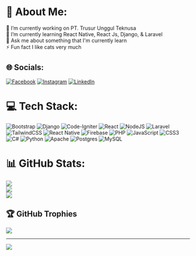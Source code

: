 # 💫 About Me:
🔭 I’m currently working on PT. Trusur Unggul Teknusa<br>🌱 I’m currently learning React Native, React Js, Django, & Laravel<br>💬 Ask me about something that I'm currently learn<br>⚡ Fun fact I like cats very much


## 🌐 Socials:
[![Facebook](https://img.shields.io/badge/Facebook-%231877F2.svg?logo=Facebook&logoColor=white)](https://facebook.com/rizki.hakim.58) [![Instagram](https://img.shields.io/badge/Instagram-%23E4405F.svg?logo=Instagram&logoColor=white)](https://instagram.com/rizkiamanullah) [![LinkedIn](https://img.shields.io/badge/LinkedIn-%230077B5.svg?logo=linkedin&logoColor=white)](https://linkedin.com/in/rizki-amanullah-hakim-857655a6) 

# 💻 Tech Stack:
![Bootstrap](https://img.shields.io/badge/bootstrap-%23563D7C.svg?style=flat&logo=bootstrap&logoColor=white) ![Django](https://img.shields.io/badge/django-%23092E20.svg?style=flat&logo=django&logoColor=white) ![Code-Igniter](https://img.shields.io/badge/CodeIgniter-%23EF4223.svg?style=flat&logo=codeIgniter&logoColor=white) ![React](https://img.shields.io/badge/react-%2320232a.svg?style=flat&logo=react&logoColor=%2361DAFB) ![NodeJS](https://img.shields.io/badge/node.js-6DA55F?style=flat&logo=node.js&logoColor=white) ![Laravel](https://img.shields.io/badge/laravel-%23FF2D20.svg?style=flat&logo=laravel&logoColor=white) ![TailwindCSS](https://img.shields.io/badge/tailwindcss-%2338B2AC.svg?style=flat&logo=tailwind-css&logoColor=white) ![React Native](https://img.shields.io/badge/react_native-%2320232a.svg?style=flat&logo=react&logoColor=%2361DAFB) ![Firebase](https://img.shields.io/badge/firebase-%23039BE5.svg?style=flat&logo=firebase) ![PHP](https://img.shields.io/badge/php-%23777BB4.svg?style=flat&logo=php&logoColor=white) ![JavaScript](https://img.shields.io/badge/javascript-%23323330.svg?style=flat&logo=javascript&logoColor=%23F7DF1E) ![CSS3](https://img.shields.io/badge/css3-%231572B6.svg?style=flat&logo=css3&logoColor=white) ![C#](https://img.shields.io/badge/c%23-%23239120.svg?style=flat&logo=c-sharp&logoColor=white) ![Python](https://img.shields.io/badge/python-3670A0?style=flat&logo=python&logoColor=ffdd54) ![Apache](https://img.shields.io/badge/apache-%23D42029.svg?style=flat&logo=apache&logoColor=white) ![Postgres](https://img.shields.io/badge/postgres-%23316192.svg?style=flat&logo=postgresql&logoColor=white) ![MySQL](https://img.shields.io/badge/mysql-%2300f.svg?style=flat&logo=mysql&logoColor=white)
# 📊 GitHub Stats:
![](https://github-readme-stats.vercel.app/api?username=rizkiamanullah&theme=dark&hide_border=false&include_all_commits=true&count_private=true)<br/>
![](https://github-readme-streak-stats.herokuapp.com/?user=rizkiamanullah&theme=dark&hide_border=false)<br/>
![](https://github-readme-stats.vercel.app/api/top-langs/?username=rizkiamanullah&theme=dark&hide_border=false&include_all_commits=true&count_private=true&layout=compact)

## 🏆 GitHub Trophies
![](https://github-profile-trophy.vercel.app/?username=rizkiamanullah&theme=radical&no-frame=false&no-bg=false&margin-w=4)

---
[![](https://visitcount.itsvg.in/api?id=rizkiamanullah&icon=0&color=0)](https://visitcount.itsvg.in)

<!-- Proudly created with GPRM ( https://gprm.itsvg.in ) -->
